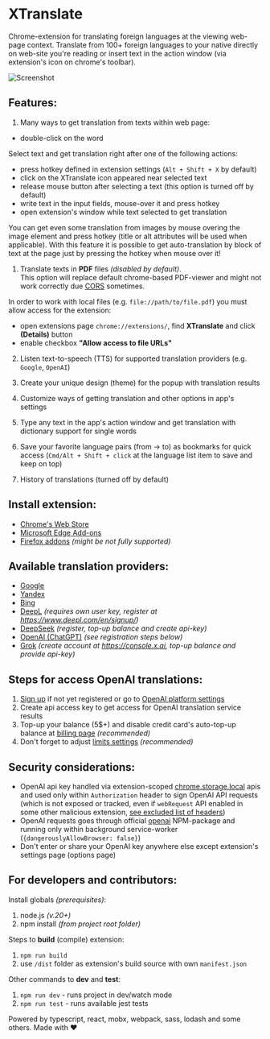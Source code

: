 XTranslate
==========
Chrome-extension for translating foreign languages at the viewing web-page context.
Translate from 100+ foreign languages to your native directly on web-site you're reading or
insert text in the action window (via extension's icon on chrome's toolbar).

![Screenshot](https://github.com/ixrock/XTranslate/blob/master/screenshots/Untitled-1.jpg?raw=true)

Features:
-----------
1) Many ways to get translation from texts within web page:
- double-click on the word

Select text and get translation right after one of the following actions:
- press hotkey defined in extension settings (`Alt + Shift + X` by default)
- click on the XTranslate icon appeared near selected text
- release mouse button after selecting a text (this option is turned off by default)
- write text in the input fields, mouse-over it and press hotkey
- open extension's window while text selected to get translation

You can get even some translation from images by mouse overing the image element and
press hotkey (title or alt attributes will be used when applicable).
With this feature it is possible to get auto-translation by block of text at the page
just by pressing the hotkey when mouse over it!

1) Translate texts in **PDF** files _(disabled by default)_.\
This option will replace default chrome-based PDF-viewer and might not work correctly due [CORS](https://developer.mozilla.org/en-US/docs/Glossary/CORS) sometimes.

In order to work with local files (e.g. `file://path/to/file.pdf`) you must allow access for the extension:
- open extensions page `chrome://extensions/`, find **XTranslate** and click **(Details)** button
- enable checkbox **"Allow access to file URLs"** 

2) Listen text-to-speech (TTS) for supported translation providers (e.g. `Google`, `OpenAI`)

3) Create your unique design (theme) for the popup with translation results

4) Customize ways of getting translation and other options in app's settings

5) Type any text in the app's action window and get translation with dictionary support for single words

6) Save your favorite language pairs (from -> to) as bookmarks for quick access
   (`Cmd/Alt + Shift + click` at the language list item to save and keep on top)

7) History of translations (turned off by default)

Install extension:
-----------
* [Chrome's Web Store](https://chrome.google.com/webstore/detail/xtranslate/gfgpkepllngchpmcippidfhmbhlljhoo)
* [Microsoft Edge Add-ons](https://microsoftedge.microsoft.com/addons/detail/cinfaflgbaachkaamaeglolofeahelkd)
* [Firefox addons](https://addons.mozilla.org/en-GB/firefox/addon/xtranslate-chrome/) _(might be not fully supported)_

Available translation providers:
-----------
* [Google](http://translate.google.com/)
* [Yandex](http://translate.yandex.com/)
* [Bing](http://bing.com/translator/)
* [DeepL](https://www.deepl.com/) _(requires own user key, register at https://www.deepl.com/en/signup/)_
* [DeepSeek](https://platform.deepseek.com) _(register, top-up balance and create api-key)_
* [OpenAI (ChatGPT)](https://platform.openai.com) _(see registration steps below)_
* [Grok](https://grok.com) _(create account at https://console.x.ai, top-up balance and provide api-key)_

Steps for access OpenAI translations:
------
1) [Sign up](https://platform.openai.com/signup) if not yet registered or go to [OpenAI platform settings](https://platform.openai.com/settings) 
2) Create api access key to get access for OpenAI translation service results 
3) Top-up your balance (5$+) and disable credit card's auto-top-up balance at [billing page](https://platform.openai.com/settings/organization/billing/overview) _(recommended)_
4) Don't forget to adjust [limits settings](https://platform.openai.com/settings/organization/limits) _(recommended)_

Security considerations:
------
- OpenAI api key handled via extension-scoped [chrome.storage.local](https://developer.chrome.com/docs/extensions/reference/api/storage) apis
and used only within `Authorization` header to sign OpenAI API requests (which is not exposed or tracked, even if `webRequest` API enabled in some other malicious extension, [see excluded list of headers](https://developer.chrome.com/docs/extensions/reference/api/webRequest#concepts_and_usage))
- OpenAI requests goes through official [openai](https://www.npmjs.com/package/openai) NPM-package and running only within background service-worker (`{dangerouslyAllowBrowser: false}`)
- Don't enter or share your OpenAI key anywhere else except extension's settings page (options page)

For developers and contributors:
-----------

Install globals _(prerequisites)_:
1) node.js _(v.20+)_
2) npm install _(from project root folder)_

Steps to **build** (compile) extension:

1) `npm run build`
2) use `/dist` folder as extension's build source with own `manifest.json`

Other commands to **dev** and **test**:

1) `npm run dev` - runs project in dev/watch mode
2) `npm run test` - runs available jest tests

Powered by typescript, react, mobx, webpack, sass, lodash and some others. Made with ♥
